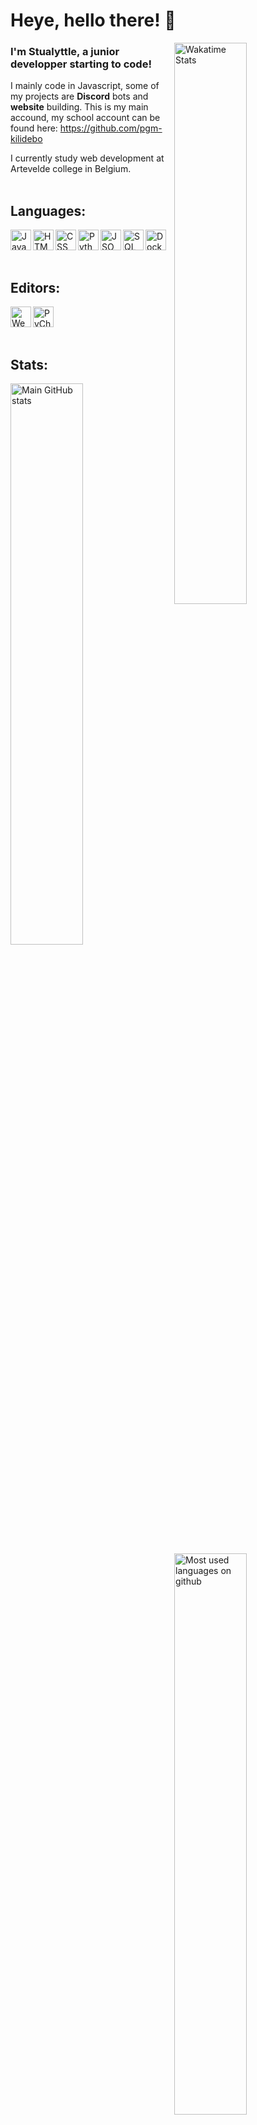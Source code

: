 # Heye, hello there! 👋

<a target="_blank" href="https://wakatime.com/Stualyttle"><img align="right" width="48%" src="https://github-readme-stats.vercel.app/api/wakatime?username=Stualyttle&bg_color=1d1f21&text_color=c9cacc" alt="Wakatime Stats"></a>
### I'm Stualyttle, a junior developper starting to code!
I mainly code in Javascript, some of my projects are **Discord** bots and **website** building.
This is my main accound, my school account can be found here: https://github.com/pgm-kilidebo

I currently study web development at Artevelde college in Belgium.
<br> 
<br> 

## Languages:
<a target="_blank" href="https://www.ecma-international.org/publications-and-standards/standards/"><img align="left" alt="JavaScript" height="33px" src="https://f.lyttle.it/DuaNti2sbq.png"></a>
<a target="_blank" href="https://html.spec.whatwg.org/"><img align="left" alt="HTML" height="33px" src="https://f.lyttle.it/wZs7ssJ5e2.png"></a>
<a target="_blank" href="https://www.w3.org/TR/CSS/#css"><img align="left" alt="CSS" height="33px" src="https://f.lyttle.it/HqcyCljrcu.png"></a>
<a target="_blank" href="https://www.python.org/"><img align="left" alt="Python" height="33px" src="https://f.lyttle.it/AyopWNjiUL.png"></a>
<a target="_blank" href="https://www.json.org/json-en.html"><img align="left" alt="JSON" height="33px" src="https://f.lyttle.it/6H0dUROCBL.png"></a>
<a target="_blank" href="https://www.iso.org/standard/63555.html"><img align="left" alt="SQL" height="33px" src="https://f.lyttle.it/T3pVq8aOEj.png"></a>
<a target="_blank" href="https://www.docker.com/"><img align="left" alt="Docker" height="33px" src="https://f.lyttle.it/RuweCl7dut.png"></a>
<br>
<br>
<br>

## Editors:
<a target="_blank" href="https://www.jetbrains.com/webstorm/"><img align="left" alt="Webstorm" height="33px" src="https://f.lyttle.it/XjRD5IpQrb.png"></a>
<a target="_blank" href="https://www.jetbrains.com/pycharm/"><img align="left" alt="PyCharm" height="33px" src="https://f.lyttle.it/TPWQeBjdEC.png"></a>
<br>
<br>
<br>

## Stats:
<a target="_blank" href="https://www.stualyttle.com">
  <img width="48%" src="https://github-readme-stats.vercel.app/api?username=Stualyttle&bg_color=1d1f21&text_color=c9cacc&show_icons=true" alt="Main GitHub stats">
  <img align="right" width="48%" src="https://github-readme-stats.vercel.app/api/top-langs/?username=Stualyttle&layout=compact&bg_color=1d1f21&text_color=c9cacc" alt="Most used languages on github">
</a>
